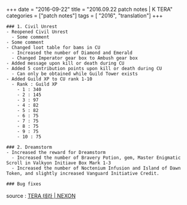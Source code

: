 +++
date = "2016-09-22"
title = "2016.09.22 patch notes | K TERA"
categories = ["patch notes"]
tags = [ "2016", "translation"]
+++

```
### 1. Civil Unrest
- Reopened Civil Unrest
  - Some comment
- Some comment
- Changed loot table for bams in CU
  - Increased the number of Diamond and Emerald
  - Changed Imperator gear box to Ambush gear box
- Added message upon kill or death during CU
- Added 5 contribution points upon kill or death during CU
  - Can only be obtained while Guild Tower exists
- Added Guild XP to CU rank 1-10
  - Rank : Guild XP
    - 1 : 340
    - 2 : 145
    - 3 : 97
    - 4 : 82
    - 5 : 82
    - 6 : 75
    - 7 : 75
    - 8 : 75
    - 9 : 75
    - 10 : 75

### 2. Dreamstorm
- Increased the reward for Dreamstorm
  - Increased the number of Bravery Potion, gem, Master Enigmatic Scroll in Valkyon Initiave Box Mark 1-3
  - Increased the number of Noctenium Infusion and Island of Dawn Token, and slightly increased Vanguard Initiative Credit.

### Bug fixes
```

source : [TERA 테라 | NEXON](http://tera.nexon.com/news/update/view.aspx?n4articlesn=)
